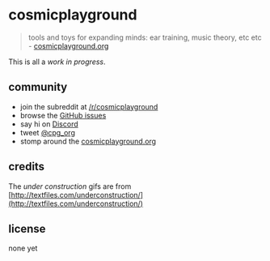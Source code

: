 # cosmicplayground

> tools and toys for expanding minds: ear training, music theory, etc etc - [cosmicplayground.org](https://cosmicplayground.org)

This is all a _work in progress_.

## community

- join the subreddit at [/r/cosmicplayground](https://reddit.com/r/cosmicplayground)
- browse the [GitHub issues](https://github.com/cosmicplayground/cpg/issues)
- say hi on [Discord](https://discord.gg/57XP5Pv)
- tweet [@cpg_org](https://twitter.com/cpg_org)
- stomp around the [cosmicplayground.org](https://cosmicplayground.org)

## credits

The _under construction_ gifs are from [http://textfiles.com/underconstruction/](http://textfiles.com/underconstruction/)

## license

none yet